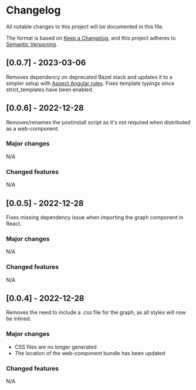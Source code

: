 # Changelog

All notable changes to this project will be documented in this file.

The format is based on [Keep a Changelog](https://keepachangelog.com/en/1.0.0/),
and this project adheres to [Semantic Versioning](https://semver.org/spec/v2.0.0.html).

## [0.0.7] - 2023-03-06
Removes dependency on deprecated Bazel stack and updates it to a simpler setup with [Aspect Angular rules](https://github.com/aspect-build/bazel-examples/tree/main/angular).
Fixes template typings since strict_templates have been enabled.

## [0.0.6] - 2022-12-28
Removes/renames the postinstall script as it's not required when distributed as a web-component.

### Major changes
N/A

### Changed features
N/A

## [0.0.5] - 2022-12-28
Fixes missing dependency issue when importing the graph component in React.

### Major changes
N/A

### Changed features
N/A

## [0.0.4] - 2022-12-28
Removes the need to include a .css file for the graph, as all styles will now be inlined.

### Major changes
- CSS files are no longer generated
- The location of the web-component bundle has been updated

### Changed features
N/A